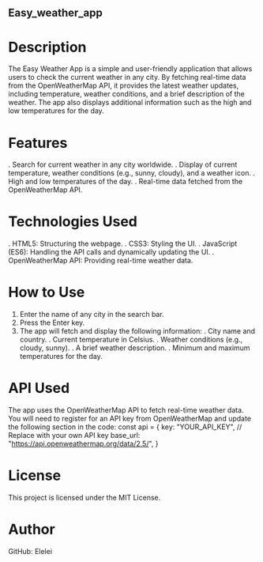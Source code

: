## Easy_weather_app

# Description
The Easy Weather App is a simple and user-friendly application that allows users to check the current weather in any city. By fetching real-time data from the OpenWeatherMap API, it provides the latest weather updates, including temperature, weather conditions, and a brief description of the weather. The app also displays additional information such as the high and low temperatures for the day.

# Features
. Search for current weather in any city worldwide.
. Display of current temperature, weather conditions (e.g., sunny, cloudy), and a weather icon.
. High and low temperatures of the day.
. Real-time data fetched from the OpenWeatherMap API.

# Technologies Used
. HTML5: Structuring the webpage.
. CSS3: Styling the UI.
. JavaScript (ES6): Handling the API calls and dynamically updating the UI.
. OpenWeatherMap API: Providing real-time weather data.

# How to Use
1. Enter the name of any city in the search bar.
2. Press the Enter key.
3. The app will fetch and display the following information:
 . City name and country.
 . Current temperature in Celsius.
 . Weather conditions (e.g., cloudy, sunny).
 . A brief weather description.
 . Minimum and maximum temperatures for the day.

# API Used
The app uses the OpenWeatherMap API to fetch real-time weather data. You will need to register for an API key from OpenWeatherMap and update the following section in the code:
   const api = {
      key: "YOUR_API_KEY",  // Replace with your own API key
      base_url: "https://api.openweathermap.org/data/2.5/",
  }

# License
  This project is licensed under the MIT License.

# Author
  GitHub: Elelei








